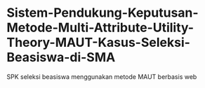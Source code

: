 # Sistem-Pendukung-Keputusan-Metode-Multi-Attribute-Utility-Theory-MAUT-Kasus-Seleksi-Beasiswa-di-SMA
SPK seleksi beasiswa menggunakan metode MAUT berbasis web
